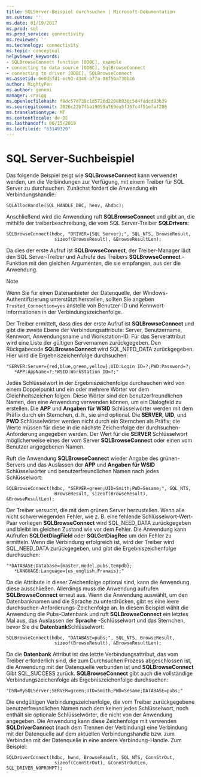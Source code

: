 ```yaml
---
title: SQLServer-Beispiel durchsuchen | Microsoft-Dokumentation
ms.custom: ''
ms.date: 01/19/2017
ms.prod: sql
ms.prod_service: connectivity
ms.reviewer: ''
ms.technology: connectivity
ms.topic: conceptual
helpviewer_keywords:
- SQLBrowseConnect function [ODBC], example
- connecting to data source [ODBC], SqlBrowseConnect
- connecting to driver [ODBC], SQLBrowseConnect
ms.assetid: 6e0d5fd1-ec93-4348-a77a-08f5ba738bc6
author: MightyPen
ms.author: genemi
manager: craigg
ms.openlocfilehash: f8dc57d738c1d5726d2208b930c5d4fadcd93b39
ms.sourcegitcommit: 3026c22b7fba19059a769ea5f367c4f51efaf286
ms.translationtype: MT
ms.contentlocale: de-DE
ms.lasthandoff: 06/15/2019
ms.locfileid: "63149320"
---
```

# <a name="sql-server-browsing-example"></a>SQL Server-Suchbeispiel
Das folgende Beispiel zeigt wie **SQLBrowseConnect** kann verwendet werden, um die Verbindungen zur Verfügung, mit einem Treiber für SQL Server zu durchsuchen. Zunächst fordert die Anwendung ein Verbindungshandle:  
  
```  
SQLAllocHandle(SQL_HANDLE_DBC, henv, &hdbc);  
```  
  
 Anschließend wird die Anwendung ruft **SQLBrowseConnect** und gibt an, die mithilfe der treiberbeschreibung, die vom SQL Server-Treiber **SQLDrivers**:  
  
```  
SQLBrowseConnect(hdbc, "DRIVER={SQL Server};", SQL_NTS, BrowseResult,  
                  sizeof(BrowseResult), &BrowseResultLen);  
```  
  
 Da dies der erste Aufruf ist **SQLBrowseConnect**, der Treiber-Manager lädt den SQL Server-Treiber und Aufrufe des Treibers **SQLBrowseConnect** -Funktion mit den gleichen Argumenten, die sie empfangen, aus der die Anwendung.  
  
> [!NOTE]  
>  Wenn Sie für einen Datenanbieter der Datenquelle, der Windows-Authentifizierung unterstützt herstellen, sollten Sie angeben `Trusted_Connection=yes` anstelle von Benutzer-ID und Kennwort-Informationen in der Verbindungszeichenfolge.  
  
 Der Treiber ermittelt, dass dies der erste Aufruf ist **SQLBrowseConnect** und gibt die zweite Ebene der Verbindungsattribute: Server, Benutzername, Kennwort, Anwendungsname und Workstation-ID. Für das Serverattribut wird eine Liste der gültigen Servernamen zurückgegeben. Den Rückgabecode **SQLBrowseConnect** wird SQL_NEED_DATA zurückgegeben. Hier wird die Ergebniszeichenfolge durchsuchen:  
  
```  
"SERVER:Server={red,blue,green,yellow};UID:Login ID=?;PWD:Password=?;  
   *APP:AppName=?;*WSID:WorkStation ID=?;"  
```  
  
 Jedes Schlüsselwort in der Ergebniszeichenfolge durchsuchen wird von einem Doppelpunkt und ein oder mehrere Wörter vor dem Gleichheitszeichen folgen. Diese Wörter sind den benutzerfreundlichen Namen, den eine Anwendung verwenden können, um ein Dialogfeld zu erstellen. Die **APP** und **Angaben für WSID** Schlüsselwörter werden mit dem Präfix durch ein Sternchen, d. h., sie sind optional. Die **SERVER**, **UID**, und **PWD** Schlüsselwörter werden nicht durch ein Sternchen als Präfix; die Werte müssen für diese in die nächste Zeichenfolge der durchsuchen-Anforderung angegeben werden. Der Wert für die **SERVER** Schlüsselwort möglicherweise eines der vom Server **SQLBrowseConnect** oder einen vom Benutzer angegebenen Namen.  
  
 Ruft die Anwendung **SQLBrowseConnect** wieder Angabe des grünen-Servers und das Auslassen der **APP** und **Angaben für WSID** Schlüsselwörter und benutzerfreundlichen Namen nach jedes Schlüsselwort:  
  
```  
SQLBrowseConnect(hdbc, "SERVER=green;UID=Smith;PWD=Sesame;", SQL_NTS,  
                  BrowseResult, sizeof(BrowseResult), &BrowseResultLen);  
```  
  
 Der Treiber versucht, die mit dem grünen Server herzustellen. Wenn alle nicht schwerwiegenden Fehler, wie z. B. eine fehlende Schlüsselwort-Wert-Paar vorliegen **SQLBrowseConnect** wird SQL_NEED_DATA zurückgegeben und bleibt im gleichen Zustand wie vor dem Fehler. Die Anwendung kann Aufrufen **SQLGetDiagField** oder **SQLGetDiagRec** um den Fehler zu ermitteln. Wenn die Verbindung erfolgreich ist, wird der Treiber wird SQL_NEED_DATA zurückgegeben, und gibt die Ergebniszeichenfolge durchsuchen:  
  
```  
"*DATABASE:Database={master,model,pubs,tempdb};  
   *LANGUAGE:Language={us_english,Franais};"  
```  
  
 Da die Attribute in dieser Zeichenfolge optional sind, kann die Anwendung diese ausschließen. Allerdings muss die Anwendung aufrufen **SQLBrowseConnect** erneut aus. Wenn die Anwendung auswählt, um den Datenbanknamen und die Sprache zu unterdrücken, gibt es eine leere durchsuchen-Anforderungs-Zeichenfolge an. In diesem Beispiel wählt die Anwendung die Pubs-Datenbank und ruft **SQLBrowseConnect** ein letztes Mal aus, das Auslassen der **Sprache** -Schlüsselwort und das Sternchen, bevor Sie die **Datenbank**Schlüsselwort:  
  
```  
SQLBrowseConnect(hdbc, "DATABASE=pubs;", SQL_NTS, BrowseResult,  
                  sizeof(BrowseResult), &BrowseResultLen);  
```  
  
 Da die **Datenbank** Attribut ist das letzte Verbindungsattribut, das vom Treiber erforderlich sind, die zum Durchsuchen Prozess abgeschlossen ist, die Anwendung mit der Datenquelle verbunden ist und **SQLBrowseConnect** Gibt SQL_SUCCESS zurück. **SQLBrowseConnect** gibt auch die vollständige Verbindungszeichenfolge als Ergebniszeichenfolge durchsuchen:  
  
```  
"DSN=MySQLServer;SERVER=green;UID=Smith;PWD=Sesame;DATABASE=pubs;"  
```  
  
 Die endgültigen Verbindungszeichenfolge, die vom Treiber zurückgegebene benutzerfreundlichen Namen nach dem keinen jedes Schlüsselwort, noch enthält sie optionale Schlüsselwörter, die nicht von der Anwendung angegeben. Die Anwendung kann diese Zeichenfolge mit verwenden **SQLDriverConnect** (nach dem Trennen der Verbindung) eine Verbindung mit der Datenquelle auf dem aktuellen Verbindungshandle bzw. zum Verbinden mit der Datenquelle in eine andere Verbindung-Handle. Zum Beispiel:  
  
```  
SQLDriverConnect(hdbc, hwnd, BrowseResult, SQL_NTS, ConnStrOut,  
                  sizeof(ConnStrOut), &ConnStrOutLen, SQL_DRIVER_NOPROMPT);  
```
